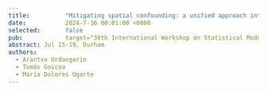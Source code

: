 ```yaml
---
title:          "Mitigating spatial confounding: a unified approach integrating simplified spatial+ and restricted regression."
date:           2024-7-16 00:01:00 +0800
selected:       false
pub:            target="38th International Workshop on Statistical Modelling (IWSM2024)" href="[https://maths.dur.ac.uk/iwsm2024/]"
abstract: Jul 15-19, Durham
authors:
  - Arantxa Urdangarin
  - Tomás Goicoa
  - María Dolores Ugarte
---
```







